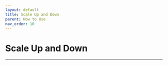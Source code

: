 ```yaml
---
layout: default
title: Scale Up and Down
parent: How to Use
nav_order: 10
---
```


# Scale Up and Down

---
